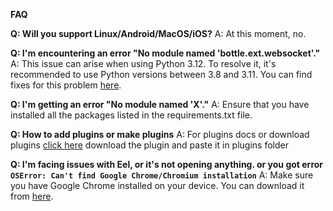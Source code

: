 **FAQ**

**Q: Will you support Linux/Android/MacOS/iOS?**
A: At this moment, no.

**Q: I'm encountering an error "No module named 'bottle.ext.websocket'."**
A: This issue can arise when using Python 3.12. To resolve it, it's recommended to use Python versions between 3.8 and 3.11. You can find fixes for this problem [here](https://bit.ly/47S6xTn).

**Q: I'm getting an error "No module named 'X'."**
A: Ensure that you have installed all the packages listed in the requirements.txt file.

**Q: How to add plugins or make plugins**
A: For plugins docs or download plugins [click here](https://github.com/Fadi002/de4py-plugins-repo) download the plugin and paste it in plugins folder

**Q: I'm facing issues with Eel, or it's not opening anything. or you got error `OSError: Can't find Google Chrome/Chromium installation`**
A: Make sure you have Google Chrome installed on your device. You can download it from [here](https://www.google.com/chrome/).
